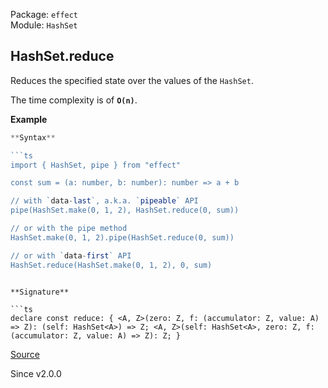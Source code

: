 Package: `effect`<br />
Module: `HashSet`<br />

## HashSet.reduce

Reduces the specified state over the values of the `HashSet`.

The time complexity is of **`O(n)`**.

**Example**

```ts
**Syntax**

```ts
import { HashSet, pipe } from "effect"

const sum = (a: number, b: number): number => a + b

// with `data-last`, a.k.a. `pipeable` API
pipe(HashSet.make(0, 1, 2), HashSet.reduce(0, sum))

// or with the pipe method
HashSet.make(0, 1, 2).pipe(HashSet.reduce(0, sum))

// or with `data-first` API
HashSet.reduce(HashSet.make(0, 1, 2), 0, sum)
```
```

**Signature**

```ts
declare const reduce: { <A, Z>(zero: Z, f: (accumulator: Z, value: A) => Z): (self: HashSet<A>) => Z; <A, Z>(self: HashSet<A>, zero: Z, f: (accumulator: Z, value: A) => Z): Z; }
```

[Source](https://github.com/Effect-TS/effect/tree/main/packages/effect/src/HashSet.ts#L1943)

Since v2.0.0